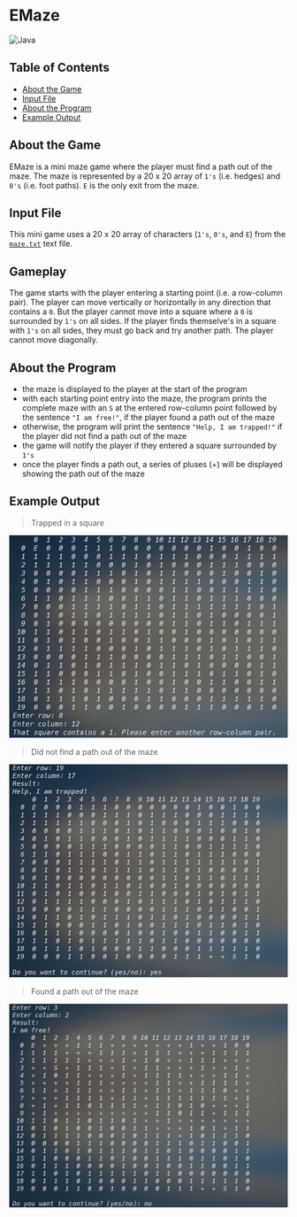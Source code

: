 # EMaze
![Java](https://img.shields.io/badge/java-%23ED8B00.svg?style=for-the-badge&logo=java&logoColor=white)
## Table of Contents
+ [About the Game](https://github.com/mcmunchie/emaze#about-the-game)
+ [Input File](https://github.com/mcmunchie/emaze#input-file)
+ [About the Program](https://github.com/mcmunchie/emaze#about-the-program)
+ [Example Output](https://github.com/mcmunchie/emaze#example-output)

## About the Game
EMaze is a mini maze game where the player must find a path out of the maze. The maze is represented by a 20 x 20 array of `1's` (i.e. hedges) and `0's` (i.e. foot paths). `E` is the only exit from the maze. 

## Input File
This mini game uses a 20 x 20 array of characters (`1's`, `0's`, and `E`) from the [`maze.txt`](maze.txt) text file.

## Gameplay
The game starts with the player entering a starting point (i.e. a row-column pair). The player can move vertically or horizontally in any direction that contains a `0`. But the player cannot move into a square where a `0` is surrounded by `1's` on all sides. If the player finds themselve's in a square with `1's` on all sides, they must go back and try another path. The player cannot move diagonally.

## About the Program
+ the maze is displayed to the player at the start of the program
+ with each starting point entry into the maze, the program prints the complete maze with an `S` at the entered row-column point followed by the sentence `"I am free!"`, if the player found a path out of the maze
+ otherwise, the program will print the sentence `"Help, I am trapped!"` if the player did not find a path out of the maze
+ the game will notify the player if they entered a square surrounded by `1's`
+ once the player finds a path out, a series of pluses (+) will be displayed showing the path out of the maze

## Example Output
> Trapped in a square
<img src=img\emaze-square-of-ones.png />

> Did not find a path out of the maze
<img src=img\emaze-trapped.png />

> Found a path out of the maze
<img src=img\emaze-freed.png />
